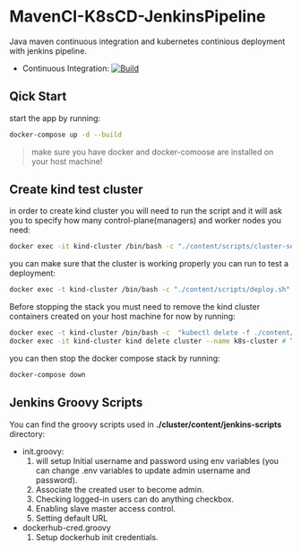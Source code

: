 
# MavenCI-K8sCD-JenkinsPipeline
Java maven continuous integration and kubernetes continious deployment with jenkins pipeline.
* Continuous Integration: [![Build](https://github.com/LQss11/MavenCI-K8sCD-JenkinsPipeline/actions/workflows/docker-env.yaml/badge.svg?branch=main)](https://github.com/LQss11/MavenCI-K8sCD-JenkinsPipeline/actions/workflows/docker-env.yaml)
## Qick Start
start the app by running:
```sh
docker-compose up -d --build
```
> make sure you have docker and docker-comoose are installed on your host machine!

## Create kind test cluster
in order to create kind cluster you will need to run the script and it will ask you to specify how many control-plane(managers) and worker nodes you need:
```sh
docker exec -it kind-cluster /bin/bash -c "./content/scripts/cluster-setup.sh"
```
you can make sure that the cluster is working properly you can run to test a deployment:
```sh
docker exec -t kind-cluster /bin/bash -c "./content/scripts/deploy.sh"
```
Before stopping the stack you must need to remove the kind cluster containers created on your host machine for now by running:
```sh
docker exec -t kind-cluster /bin/bash -c  "kubectl delete -f ./content/stack/devops-cicd/namespace.yaml" # Delete deployed resources by specified ns
docker exec -it kind-cluster kind delete cluster --name k8s-cluster # TODO add task on SIGTERM
``` 
you can then stop the docker compose stack by running:
```sh
docker-compose down
```
## Jenkins Groovy Scripts 
You can find the groovy scripts used in **./cluster/content/jenkins-scripts** directory:

- init.groovy: 
  1. will setup Initial username and password using env variables (you can change .env variables to update admin username and password).
  2. Associate the created user to become admin.
  3. Checking logged-in users can do anything checkbox.
  4. Enabling slave master access control.
  5. Setting default URL
- dockerhub-cred.groovy
  1. Setup dockerhub init credentials.